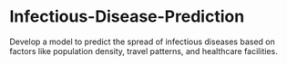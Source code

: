 # Infectious-Disease-Prediction
Develop a model to predict the spread of infectious diseases based on factors like population density, travel patterns, and healthcare facilities.
